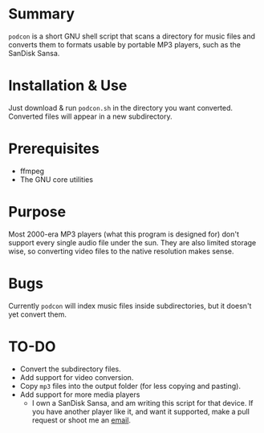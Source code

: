 # Summary

`podcon` is a short GNU shell script that scans a directory for music files and converts them to formats usable by portable MP3 players, such as the SanDisk Sansa.

# Installation & Use

Just download & run `podcon.sh` in the directory you want converted. Converted files will appear in a new subdirectory.

# Prerequisites

* ffmpeg
* The GNU core utilities

# Purpose

Most 2000-era MP3 players (what this program is designed for) don't support every single audio file under the sun.
They are also limited storage wise, so converting video files to the native resolution makes sense.

# Bugs

Currently `podcon` will index music files inside subdirectories, but it doesn't yet convert them.

# TO-DO

* Convert the subdirectory files.
* Add support for video conversion.
* Copy `mp3` files into the output folder (for less copying and pasting).
* Add support for more media players
	* I own a SanDisk Sansa, and am writing this script for that device. If you have another player like it, and want it supported, make a pull request or shoot me an [email](mailto:lukerb52@gmx.com).
